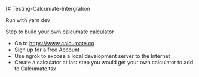 [# Testing-Calcumate-Intergration

Run with yarn dev

Step to build your own calcumate calculator

- Go to https://www.calcumate.co 
- Sign up for a free Account
- Use ngrok to expose a local development server to the Internet
- Create a calculator at last step you would get your own calculator to add to Calcumate.tsx
